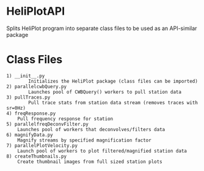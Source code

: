 HeliPlotAPI
===========

Splits HeliPlot program into separate class files to be used as an API-similar package

Class Files
============

    1) __init__.py
            Initializes the HeliPlot package (class files can be imported)
    2) parallelcwbQuery.py
            Launches pool of CWBQuery() workers to pull station data
    3) pullTraces.py
            Pull trace stats from station data stream (removes traces with sr=0Hz)
    4) freqResponse.py
        Pull frequency response for station
    5) parallelfreqDeconvFilter.py
        Launches pool of workers that deconvolves/filters data
    6) magnifyData.py
        Magnify streams by specified magnification factor
    7) parallelPlotVelocity.py
        Launch pool of workers to plot filtered/magnified station data
    8) createThumbnails.py
        Create thumbnail images from full sized station plots

